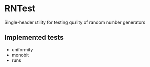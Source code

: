 # RNTest

Single-header utility for testing quality of random number generators

## Implemented tests
* uniformity
* monobit
* runs
